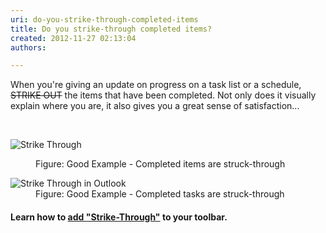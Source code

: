 ```yaml
---
uri: do-you-strike-through-completed-items
title: Do you strike-through completed items?
created: 2012-11-27 02:13:04
authors:

---
```





<span class='intro'> <p>When you're giving an update on progress on a task list or a schedule, <s>STRIKE OUT</s> the items that have been completed. Not only does it visually explain where you are, it also gives you a great sense of satisfaction...</p> </span>

​<dl class="goodImage"><dt><img src="http&#58;//www.ssw.com.au/ssw/Standards/Rules/Images/StrikeThrough.gif" alt="Strike Through" /></dt>
<dd>Figure&#58; Good Example - Completed items are struck-through</dd></dl>
<dl class="goodImage"><dt><img src="http&#58;//www.ssw.com.au/ssw/Standards/Rules/Images/OutlookTaskList.JPG" alt="Strike Through in Outlook" /></dt>
<dd>Figure&#58; Good Example - Completed tasks are struck-through</dd></dl>
<h4>Learn how to <a href="http&#58;//www.ssw.com.au/ssw/KB/KB.asp?KBID=Q803334" target="_blank">add &quot;Strike-Through&quot;</a> to your toolbar.</h4>


